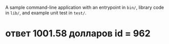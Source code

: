 A sample command-line application with an entrypoint in `bin/`, library code
in `lib/`, and example unit test in `test/`.

# ответ 1001.58 долларов id = 962
